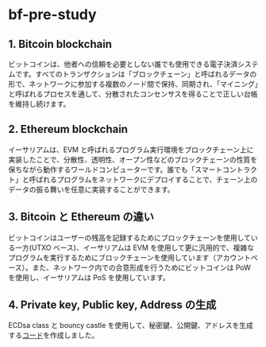 # bf-pre-study

## 1. Bitcoin blockchain

ビットコインは、他者への信頼を必要としない誰でも使用できる電子決済システムです。すべてのトランザクションは「ブロックチェーン」と呼ばれるデータの形で、ネットワークに参加する複数のノード間で保持、同期され、「マイニング」と呼ばれるプロセスを通して、分散されたコンセンサスを得ることで正しい台帳を維持し続けます。

## 2. Ethereum blockchain

イーサリアムは、EVM と呼ばれるプログラム実行環境をブロックチェーン上に実装したことで、分散性、透明性、オープン性などのブロックチェーンの性質を保ちながら動作するワールドコンピューターです。誰でも「スマートコントラクト」と呼ばれるプログラムをネットワークにデプロイすることで、チェーン上のデータの振る舞いを任意に実装することができます。

## 3. Bitcoin と Ethereum の違い

ビットコインはユーザーの残高を記録するためにブロックチェーンを使用している一方(UTXO ベース)、イーサリアムは EVM を使用して更に汎用的で、複雑なプログラムを実行するためにブロックチェーンを使用しています（アカウントベース）。また、ネットワーク内での合意形成を行うためにビットコインは PoW を使用し、イーサリアムは PoS を使用しています。

## 4. Private key, Public key, Address の生成

ECDsa class と bouncy castle を使用して、秘密鍵、公開鍵、アドレスを生成する[コード](./program.cs)を作成しました。
